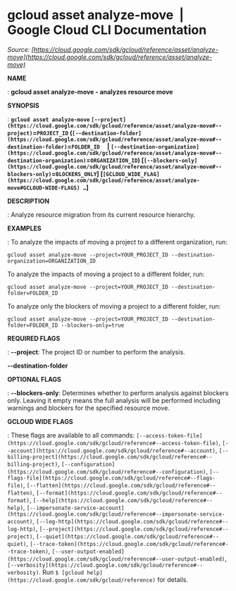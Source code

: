 # gcloud asset analyze-move  |  Google Cloud CLI Documentation

*Source: [https://cloud.google.com/sdk/gcloud/reference/asset/analyze-move](https://cloud.google.com/sdk/gcloud/reference/asset/analyze-move)*

**NAME**

: **gcloud asset analyze-move - analyzes resource move**

**SYNOPSIS**

: **`gcloud asset analyze-move` `[--project](https://cloud.google.com/sdk/gcloud/reference/asset/analyze-move#--project)`=`PROJECT_ID` (`[--destination-folder](https://cloud.google.com/sdk/gcloud/reference/asset/analyze-move#--destination-folder)`=`FOLDER_ID`     | `[--destination-organization](https://cloud.google.com/sdk/gcloud/reference/asset/analyze-move#--destination-organization)`=`ORGANIZATION_ID`) [`[--blockers-only](https://cloud.google.com/sdk/gcloud/reference/asset/analyze-move#--blockers-only)`=`BLOCKERS_ONLY`] [`[GCLOUD_WIDE_FLAG](https://cloud.google.com/sdk/gcloud/reference/asset/analyze-move#GCLOUD-WIDE-FLAGS) …`]**

**DESCRIPTION**

: Analyze resource migration from its current resource hierarchy.

**EXAMPLES**

: To analyze the impacts of moving a project to a different organization, run:

```
gcloud asset analyze-move --project=YOUR_PROJECT_ID --destination-organization=ORGANIZATION_ID
```

To analyze the impacts of moving a project to a different folder, run:

```
gcloud asset analyze-move --project=YOUR_PROJECT_ID --destination-folder=FOLDER_ID
```

To analyze only the blockers of moving a project to a different folder, run:

```
gcloud asset analyze-move --project=YOUR_PROJECT_ID --destination-folder=FOLDER_ID --blockers-only=true
```

**REQUIRED FLAGS**

: **--project**:
The project ID or number to perform the analysis.

**--destination-folder**

**OPTIONAL FLAGS**

: **--blockers-only**:
Determines whether to perform analysis against blockers only. Leaving it empty
means the full analysis will be performed including warnings and blockers for
the specified resource move.

**GCLOUD WIDE FLAGS**

: These flags are available to all commands: `[--access-token-file](https://cloud.google.com/sdk/gcloud/reference#--access-token-file)`,
`[--account](https://cloud.google.com/sdk/gcloud/reference#--account)`, `[--billing-project](https://cloud.google.com/sdk/gcloud/reference#--billing-project)`,
`[--configuration](https://cloud.google.com/sdk/gcloud/reference#--configuration)`,
`[--flags-file](https://cloud.google.com/sdk/gcloud/reference#--flags-file)`,
`[--flatten](https://cloud.google.com/sdk/gcloud/reference#--flatten)`, `[--format](https://cloud.google.com/sdk/gcloud/reference#--format)`, `[--help](https://cloud.google.com/sdk/gcloud/reference#--help)`, `[--impersonate-service-account](https://cloud.google.com/sdk/gcloud/reference#--impersonate-service-account)`,
`[--log-http](https://cloud.google.com/sdk/gcloud/reference#--log-http)`,
`[--project](https://cloud.google.com/sdk/gcloud/reference#--project)`, `[--quiet](https://cloud.google.com/sdk/gcloud/reference#--quiet)`, `[--trace-token](https://cloud.google.com/sdk/gcloud/reference#--trace-token)`, `[--user-output-enabled](https://cloud.google.com/sdk/gcloud/reference#--user-output-enabled)`,
`[--verbosity](https://cloud.google.com/sdk/gcloud/reference#--verbosity)`.
Run `$ [gcloud help](https://cloud.google.com/sdk/gcloud/reference)` for details.